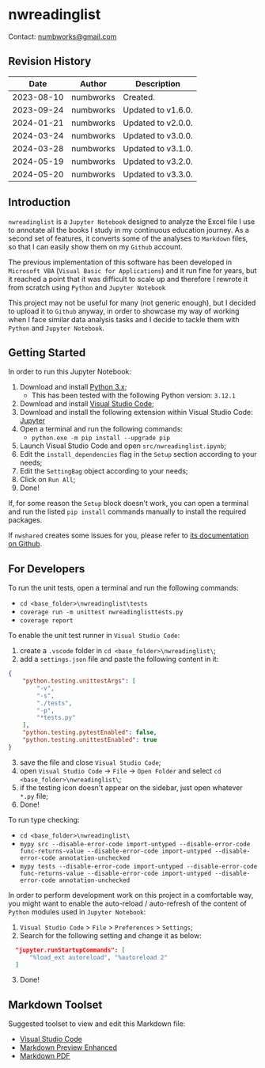 # nwreadinglist
Contact: numbworks@gmail.com

## Revision History

| Date | Author | Description |
|---|---|---|
| 2023-08-10 | numbworks | Created. |
| 2023-09-24 | numbworks | Updated to v1.6.0. |
| 2024-01-21 | numbworks | Updated to v2.0.0. |
| 2024-03-24 | numbworks | Updated to v3.0.0. |
| 2024-03-28 | numbworks | Updated to v3.1.0. |
| 2024-05-19 | numbworks | Updated to v3.2.0. |
| 2024-05-20 | numbworks | Updated to v3.3.0. |

## Introduction

`nwreadinglist` is a `Jupyter Notebook` designed to analyze the Excel file I use to annotate all the books I study in my continuous education journey. As a second set of features, it converts some of the analyses to `Markdown` files, so that I can easily show them on my `Github` account.

The previous implementation of this software has been developed in `Microsoft VBA` (`Visual Basic for Applications`) and it run fine for years, but it reached a point that it was difficult to scale up and therefore I rewrote it from scratch using `Python` and `Jupyter Notebook`

This project may not be useful for many (not generic enough), but I decided to upload it to `Github` anyway, in order to showcase my way of working when I face similar data analysis tasks and I decide to tackle them with `Python` and `Jupyter Notebook`. 

## Getting Started

In order to run this Jupyter Notebook:

1. Download and install [Python 3.x](https://www.python.org/downloads/);
      - This has been tested with the following Python version: `3.12.1`
2. Download and install [Visual Studio Code](https://code.visualstudio.com/Download);
3. Download and install the following extension within Visual Studio Code: [Jupyter](https://marketplace.visualstudio.com/items?itemName=ms-toolsai.jupyter)
4. Open a terminal and run the following commands:
    - ```python.exe -m pip install --upgrade pip```
5. Launch Visual Studio Code and open `src/nwreadinglist.ipynb`;
6. Edit the `install_dependencies` flag in the `Setup` section according to your needs;
7. Edit the `SettingBag` object according to your needs;
8. Click on `Run All`;
9. Done!

If, for some reason the `Setup` block doesn't work, you can open a terminal and run the listed ```pip install``` commands manually to install the required packages.

If `nwshared` creates some issues for you, please refer to [its documentation on Github](https://github.com/numbworks/nwshared/blob/master/docs/docs-nwshared.md).

## For Developers

To run the unit tests, open a terminal and run the following commands:

- `cd <base_folder>\nwreadinglist\tests`
- `coverage run -m unittest nwreadinglisttests.py`
- `coverage report`

To enable the unit test runner in `Visual Studio Code`:

1. create a `.vscode` folder in `cd <base_folder>\nwreadinglist\`;
2. add a `settings.json` file and paste the following content in it:

  ```json
  {
      "python.testing.unittestArgs": [
          "-v",
          "-s",
          "./tests",
          "-p",
          "*tests.py"
      ],
      "python.testing.pytestEnabled": false,
      "python.testing.unittestEnabled": true
  }  
  ```
3. save the file and close `Visual Studio Code`;
4. open `Visual Studio Code` -> `File` -> `Open Folder` and select `cd <base_folder>\nwreadinglist\`;
5. if the testing icon doesn't appear on the sidebar, just open whatever `*.py` file;
6. Done!

To run type checking:

- `cd <base_folder>\nwreadinglist\`
- `mypy src --disable-error-code import-untyped --disable-error-code func-returns-value --disable-error-code import-untyped --disable-error-code annotation-unchecked`
- `mypy tests --disable-error-code import-untyped --disable-error-code func-returns-value --disable-error-code import-untyped --disable-error-code annotation-unchecked`

In order to perform development work on this project in a comfortable way, you might want to enable the auto-reload / auto-refresh of the content of `Python` modules used in `Jupyter Notebook`:

1.	`Visual Studio Code` > `File` > `Preferences` > `Settings`;
2.	Search for the following setting and change it as below:

  ```json
    "jupyter.runStartupCommands": [
        "%load_ext autoreload", "%autoreload 2"
    ]
  ```

3.	Done!

## Markdown Toolset

Suggested toolset to view and edit this Markdown file:

- [Visual Studio Code](https://code.visualstudio.com/)
- [Markdown Preview Enhanced](https://marketplace.visualstudio.com/items?itemName=shd101wyy.markdown-preview-enhanced)
- [Markdown PDF](https://marketplace.visualstudio.com/items?itemName=yzane.markdown-pdf)